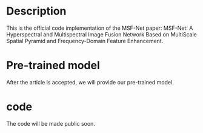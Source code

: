 Description
==

This is the official code implementation of the MSF-Net paper: MSF-Net: A Hyperspectral and Multispectral Image Fusion Network Based on MultiScale Spatial Pyramid and Frequency-Domain Feature Enhancement.

Pre-trained model
==

After the article is accepted, we will provide our pre-trained model.

code
==

The code will be made public soon.

